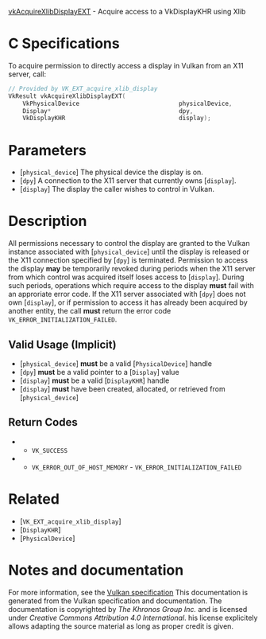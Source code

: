 [vkAcquireXlibDisplayEXT](https://www.khronos.org/registry/vulkan/specs/1.3-extensions/man/html/vkAcquireXlibDisplayEXT.html) - Acquire access to a VkDisplayKHR using Xlib

# C Specifications
To acquire permission to directly access a display in Vulkan from an X11
server, call:
```c
// Provided by VK_EXT_acquire_xlib_display
VkResult vkAcquireXlibDisplayEXT(
    VkPhysicalDevice                            physicalDevice,
    Display*                                    dpy,
    VkDisplayKHR                                display);
```

# Parameters
- [`physical_device`] The physical device the display is on.
- [`dpy`] A connection to the X11 server that currently owns [`display`].
- [`display`] The display the caller wishes to control in Vulkan.

# Description
All permissions necessary to control the display are granted to the Vulkan
instance associated with [`physical_device`] until the display is released
or the X11 connection specified by [`dpy`] is terminated.
Permission to access the display  **may**  be temporarily revoked during periods
when the X11 server from which control was acquired itself loses access to
[`display`].
During such periods, operations which require access to the display  **must** 
fail with an approriate error code.
If the X11 server associated with [`dpy`] does not own [`display`], or
if permission to access it has already been acquired by another entity, the
call  **must**  return the error code `VK_ERROR_INITIALIZATION_FAILED`.
## Valid Usage (Implicit)
-  [`physical_device`] **must**  be a valid [`PhysicalDevice`] handle
-  [`dpy`] **must**  be a valid pointer to a [`Display`] value
-  [`display`] **must**  be a valid [`DisplayKHR`] handle
-  [`display`] **must**  have been created, allocated, or retrieved from [`physical_device`]

## Return Codes
*   - `VK_SUCCESS` 
*   - `VK_ERROR_OUT_OF_HOST_MEMORY`  - `VK_ERROR_INITIALIZATION_FAILED`

# Related
- [`VK_EXT_acquire_xlib_display`]
- [`DisplayKHR`]
- [`PhysicalDevice`]

# Notes and documentation
For more information, see the [Vulkan specification](https://www.khronos.org/registry/vulkan/specs/1.3-extensions/html/vkspec.html)
This documentation is generated from the Vulkan specification and documentation.
The documentation is copyrighted by *The Khronos Group Inc.* and is licensed under *Creative Commons Attribution 4.0 International*.
his license explicitely allows adapting the source material as long as proper credit is given.
        
